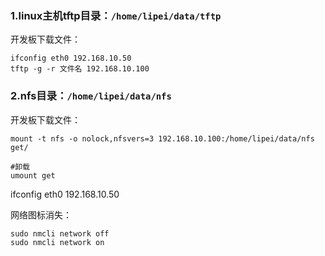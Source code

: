 ### 1.linux主机tftp目录：`/home/lipei/data/tftp`

开发板下载文件：

```shell
ifconfig eth0 192.168.10.50
tftp -g -r 文件名 192.168.10.100
```



### 2.nfs目录：`/home/lipei/data/nfs`

开发板下载文件：

```shell
mount -t nfs -o nolock,nfsvers=3 192.168.10.100:/home/lipei/data/nfs get/

#卸载
umount get
```





ifconfig eth0 192.168.10.50  



网络图标消失：

```shell
sudo nmcli network off
sudo nmcli network on
```

